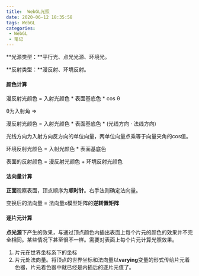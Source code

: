 ```yaml
---
title: 	WebGL光照
date: 2020-06-12 18:35:58
tags: WebGL
categories:
 - WebGL
 - 笔记
---
```



**光源类型：**平行光、点光光源、环境光。

**反射类型：**漫反射、环境反射。

#### 颜色计算

漫反射光颜色 = 入射光颜色 * 表面基底色 * cos θ

θ为入射角 =>

漫反射光颜色 = 入射光颜色 * 表面基底色 * (光线方向 · 法线方向)

光线方向为入射方向反方向的单位向量，两单位向量点乘等于向量夹角的cos值。

环境反射光颜色 = 入射光颜色 * 表面基底色

表面的反射颜色 = 漫反射光颜色 + 环境反射光颜色

#### 法向量计算

**正面**观察表面，顶点顺序为**顺时针**。右手法则确定法向量。

变换后的法向量 = 法向量x模型矩阵的**逆转置矩阵**

#### 逐片元计算

**点光源**下产生的效果，与通过顶点颜色内插出表面上每个片元的颜色的效果并不完全相同。某些情况下甚至很不一样。需要对表面上每个片元计算光照效果。

1. 片元在世界坐标系下的坐标
2. 片元处法向量。将顶点的世界坐标和法向量以**varying**变量的形式传给片元着色器，片元着色器中就已经是内插后的逐片元值了。